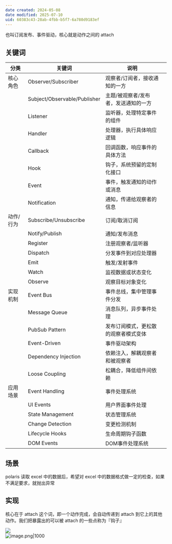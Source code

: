 ```yaml
---
date created: 2024-05-08
date modified: 2025-07-10
uid: 60383c43-28ab-4fbb-b5f7-6a780d9183ef
---
```


也叫订阅发布、事件驱动，核心就是动作之间的 attach

<!-- more -->

## 关键词

| 分类    | 关键词                          | 说明                  |     |
| ----- | ---------------------------- | ------------------- | --- |
| 核心角色  | Observer/Subscriber          | 观察者/订阅者，接收通知的一方     |     |
|       | Subject/Observable/Publisher | 主题/被观察者/发布者，发送通知的一方 |     |
|       | Listener                     | 监听器，处理特定事件的组件       |     |
|       | Handler                      | 处理器，执行具体响应逻辑        |     |
|       | Callback                     | 回调函数，响应事件的具体方法      |     |
|       | Hook                         | 钩子，系统预留的定制化接口       |     |
|       | Event                        | 事件，触发通知的动作或消息       |     |
|       | Notification                 | 通知，传递给观察者的信息        |     |
| 动作/行为 | Subscribe/Unsubscribe        | 订阅/取消订阅             |     |
|       | Notify/Publish               | 通知/发布消息             |     |
|       | Register                     | 注册观察者/监听器           |     |
|       | Dispatch                     | 分发事件到对应处理器          |     |
|       | Emit                         | 触发/发射事件             |     |
|       | Watch                        | 监视数据或状态变化           |     |
|       | Observe                      | 观察目标对象变化            |     |
| 实现机制  | Event Bus                    | 事件总线，集中管理事件分发       |     |
|       | Message Queue                | 消息队列，异步事件处理         |     |
|       | PubSub Pattern               | 发布订阅模式，更松散的观察者模式变体  |     |
|       | Event-Driven                 | 事件驱动架构              |     |
|       | Dependency Injection         | 依赖注入，解耦观察者和被观察者     |     |
|       | Loose Coupling               | 松耦合，降低组件间依赖         |     |
| 应用场景  | Event Handling               | 事件处理系统              |     |
|       | UI Events                    | 用户界面事件处理            |     |
|       | State Management             | 状态管理系统              |     |
|       | Change Detection             | 变更检测机制              |     |
|       | Lifecycle Hooks              | 生命周期钩子函数            |     |
|       | DOM Events                   | DOM事件处理系统           |     |

## 场景

polaris 读取 excel 中的数据后，希望对 excel 中的数据格式做一定的检查，如果不满足要求，就抛出异常

## 实现

核心在于 attach 这个词，即一个动作完成，会自动传递到 attach 到它上的其他动作。我们把暴露出的可以被 attach 的一些点称为『钩子』

![](https://cdn-a.markji.com/files/659cfceb5f8a5165c7f325fc_hd.png?e=1713366779981&token=xX63b9jqTlDOcGmctt5K9254rV0LG8hS9BmDeFBy:BgJkr8KSZ19yDDSCM-le1SeMBP8=)  
![image.png|1000](https://imagehosting4picgo.oss-cn-beijing.aliyuncs.com/imagehosting/fix-dir%2Fpicgo%2Fpicgo-clipboard-images%2F2024%2F05%2F09%2F23-42-51-1b544bb69d8473e8e4fc376b467e0271-20240509234250-733716.png)
